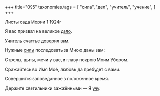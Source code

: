+++
title="095"
taxonomies.tags = [
 "сила",
 "дел",
 "учитель",
 "учение",
]
+++

[Листы сада Мории 1 1924г](/agni/1924)

Я вас призвал на великое [дело](/tags/дел).   

[Учитель](/tags/учитель) счастье доверил вам.   

Нужные [силы](/tags/сила) последовать за Мною даны вам:   

Стрелы, щиты, мечи у вас, и главу покрою Моим Убором.   

Сражайтесь во Имя Моё, любовь да пребудет с вами.   

Совершится заповеданное в положенное время.   

Держите светильники зажжёнными — Я [учу](/tags/учение).   

